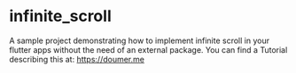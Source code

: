# infinite_scroll

A sample project demonstrating how to implement infinite scroll in your flutter apps without the need of an external package.
You can find a Tutorial describing this at: https://doumer.me